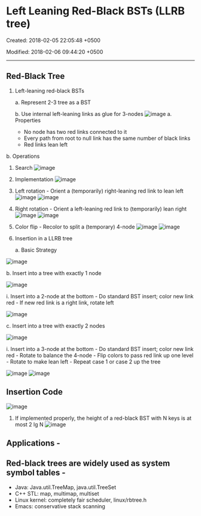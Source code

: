 # Left Leaning Red-Black BSTs (LLRB tree)

Created: 2018-02-05 22:05:48 +0500

Modified: 2018-02-06 09:44:20 +0500

---

## Red-Black Tree

1. Left-leaning red-black BSTs

    a.  Represent 2-3 tree as a BST

    b.  Use internal left-leaning links as glue for 3-nodes
![image](media/Left-Leaning-Red-Black-BSTs-(LLRB-tree)-image1.png)
a.  Properties
    - No node has two red links connected to it
    - Every path from root to null link has the same number of black links
    - Red links lean left

b.  Operations

1. Search
![image](media/Left-Leaning-Red-Black-BSTs-(LLRB-tree)-image2.png)
2. Implementation
![image](media/Left-Leaning-Red-Black-BSTs-(LLRB-tree)-image3.png)
3. Left rotation - Orient a (temporarily) right-leaning red link to lean left
![image](media/Left-Leaning-Red-Black-BSTs-(LLRB-tree)-image4.png)
![image](media/Left-Leaning-Red-Black-BSTs-(LLRB-tree)-image5.png)
4. Right rotation - Orient a left-leaning red link to (temporarily) lean right
![image](media/Left-Leaning-Red-Black-BSTs-(LLRB-tree)-image6.png)
![image](media/Left-Leaning-Red-Black-BSTs-(LLRB-tree)-image7.png)
5. Color flip - Recolor to split a (temporary) 4-node
![image](media/Left-Leaning-Red-Black-BSTs-(LLRB-tree)-image8.png)
![image](media/Left-Leaning-Red-Black-BSTs-(LLRB-tree)-image9.png)
6. Insertion in a LLRB tree

    a.  Basic Strategy

![image](media/Left-Leaning-Red-Black-BSTs-(LLRB-tree)-image10.png)

b.  Insert into a tree with exactly 1 node

![image](media/Left-Leaning-Red-Black-BSTs-(LLRB-tree)-image11.png)

i.  Insert into a 2-node at the bottom
    -   Do standard BST insert; color new link red
    -   If new red link is a right link, rotate left

![image](media/Left-Leaning-Red-Black-BSTs-(LLRB-tree)-image12.png)

c.  Insert into a tree with exactly 2 nodes

![image](media/Left-Leaning-Red-Black-BSTs-(LLRB-tree)-image13.png)

i.  Insert into a 3-node at the bottom
    -   Do standard BST insert; color new link red
    -   Rotate to balance the 4-node
    -   Flip colors to pass red link up one level
    -   Rotate to make lean left
    -   Repeat case 1 or case 2 up the tree

![image](media/Left-Leaning-Red-Black-BSTs-(LLRB-tree)-image14.png)
![image](media/Left-Leaning-Red-Black-BSTs-(LLRB-tree)-image15.png)

## Insertion Code

![image](media/Left-Leaning-Red-Black-BSTs-(LLRB-tree)-image16.png)

1. If implemented properly, the height of a red-black BST with N keys is at most 2 lg N
![image](media/Left-Leaning-Red-Black-BSTs-(LLRB-tree)-image17.png)

## Applications -

## Red-black trees are widely used as system symbol tables -

- Java: Java.util.TreeMap, java.util.TreeSet
- C++ STL: map, multimap, multiset
- Linux kernel: completely fair scheduler, linux/rbtree.h
- Emacs: conservative stack scanning
